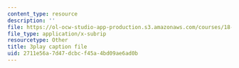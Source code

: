 ```yaml
---
content_type: resource
description: ''
file: https://ol-ocw-studio-app-production.s3.amazonaws.com/courses/18-03sc-differential-equations-fall-2011/2711e56a7d47dcbcf45a4bd09ae6ad0b_MdzfsfBNJIw.srt
file_type: application/x-subrip
resourcetype: Other
title: 3play caption file
uid: 2711e56a-7d47-dcbc-f45a-4bd09ae6ad0b
---
```

